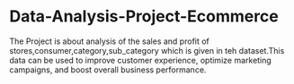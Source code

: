 # Data-Analysis-Project-Ecommerce
The Project is about analysis of the sales and profit of stores,consumer,category,sub_category which is given in teh dataset.This data can be used to improve customer experience, optimize marketing campaigns, and boost overall business performance. 
